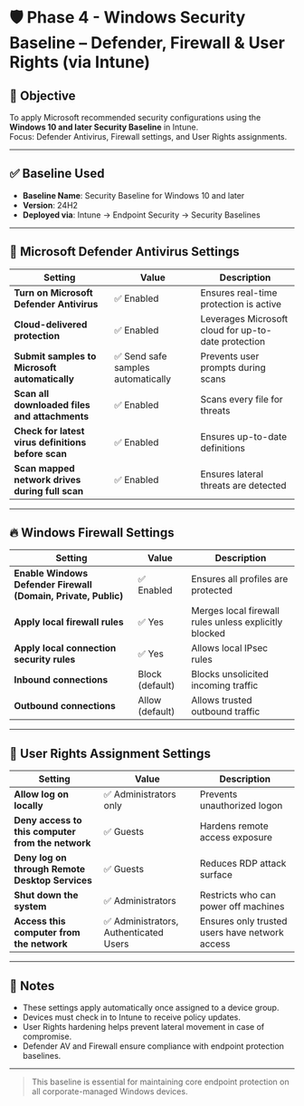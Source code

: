 
# 🛡️ Phase 4 - Windows Security Baseline – Defender, Firewall & User Rights (via Intune)

## 🎯 Objective
To apply Microsoft recommended security configurations using the **Windows 10 and later Security Baseline** in Intune.  
Focus: Defender Antivirus, Firewall settings, and User Rights assignments.

---

## ✅ Baseline Used

- **Baseline Name**: Security Baseline for Windows 10 and later
- **Version**: 24H2
- **Deployed via**: Intune → Endpoint Security → Security Baselines

---

## 🦠 Microsoft Defender Antivirus Settings

| Setting | Value | Description |
|--------|-------|-------------|
| **Turn on Microsoft Defender Antivirus** | ✅ Enabled | Ensures real-time protection is active |
| **Cloud-delivered protection** | ✅ Enabled | Leverages Microsoft cloud for up-to-date protection |
| **Submit samples to Microsoft automatically** | ✅ Send safe samples automatically | Prevents user prompts during scans |
| **Scan all downloaded files and attachments** | ✅ Enabled | Scans every file for threats |
| **Check for latest virus definitions before scan** | ✅ Enabled | Ensures up-to-date definitions |
| **Scan mapped network drives during full scan** | ✅ Enabled | Ensures lateral threats are detected |

---

## 🔥 Windows Firewall Settings

| Setting | Value | Description |
|--------|-------|-------------|
| **Enable Windows Defender Firewall (Domain, Private, Public)** | ✅ Enabled | Ensures all profiles are protected |
| **Apply local firewall rules** | ✅ Yes | Merges local firewall rules unless explicitly blocked |
| **Apply local connection security rules** | ✅ Yes | Allows local IPsec rules |
| **Inbound connections** | Block (default) | Blocks unsolicited incoming traffic |
| **Outbound connections** | Allow (default) | Allows trusted outbound traffic |

---

## 👤 User Rights Assignment Settings

| Setting | Value | Description |
|--------|-------|-------------|
| **Allow log on locally** | ✅ Administrators only | Prevents unauthorized logon |
| **Deny access to this computer from the network** | ✅ Guests | Hardens remote access exposure |
| **Deny log on through Remote Desktop Services** | ✅ Guests | Reduces RDP attack surface |
| **Shut down the system** | ✅ Administrators | Restricts who can power off machines |
| **Access this computer from the network** | ✅ Administrators, Authenticated Users | Ensures only trusted users have network access |

---

## 🧠 Notes

- These settings apply automatically once assigned to a device group.
- Devices must check in to Intune to receive policy updates.
- User Rights hardening helps prevent lateral movement in case of compromise.
- Defender AV and Firewall ensure compliance with endpoint protection baselines.

---

> This baseline is essential for maintaining core endpoint protection on all corporate-managed Windows devices.
